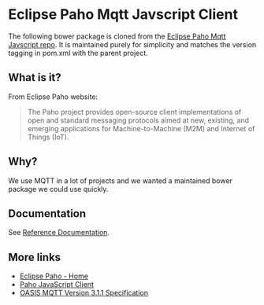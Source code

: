 # Eclipse Paho Mqtt Javscript Client

The following bower package is cloned from the [Eclipse Paho Mqtt Javscript repo](http://git.eclipse.org/c/paho/org.eclipse.paho.mqtt.javascript.git/tree/). It is maintained purely for simplicity and matches the version tagging in pom.xml with the parent project.

## What is it?

From Eclipse Paho website:

> The Paho project provides open-source client implementations of open and standard messaging protocols aimed at new, existing, and emerging applications for Machine-to-Machine (M2M) and Internet of Things (IoT).

## Why?

We use MQTT in a lot of projects and we wanted a maintained bower package we could use quickly.

## Documentation

See [Reference Documentation](http://www.eclipse.org/paho/files/jsdoc/index.html).

## More links

* [Eclipse Paho - Home](https://eclipse.org/paho/)
* [Paho JavaScript Client](https://eclipse.org/paho/clients/js/)
* [OASIS MQTT Version 3.1.1 Specification](http://docs.oasis-open.org/mqtt/mqtt/v3.1.1/os/mqtt-v3.1.1-os.html)


